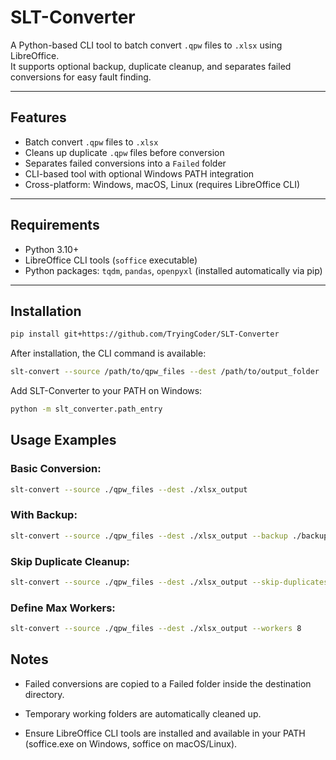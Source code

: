 # SLT-Converter

A Python-based CLI tool to batch convert `.qpw` files to `.xlsx` using LibreOffice.  
It supports optional backup, duplicate cleanup, and separates failed conversions for easy fault finding.

---

## Features

- Batch convert `.qpw` files to `.xlsx`
- Cleans up duplicate `.qpw` files before conversion
- Separates failed conversions into a `Failed` folder
- CLI-based tool with optional Windows PATH integration
- Cross-platform: Windows, macOS, Linux (requires LibreOffice CLI)

---

## Requirements

- Python 3.10+
- LibreOffice CLI tools (`soffice` executable)
- Python packages: `tqdm`, `pandas`, `openpyxl` (installed automatically via pip)

---

## Installation
```bash
pip install git+https://github.com/TryingCoder/SLT-Converter
```
After installation, the CLI command is available:
```bash
slt-convert --source /path/to/qpw_files --dest /path/to/output_folder
```
Add SLT-Converter to your PATH on Windows:
```bash
python -m slt_converter.path_entry
```
## Usage Examples
### Basic Conversion:
```bash
slt-convert --source ./qpw_files --dest ./xlsx_output
```
### With Backup:
```bash
slt-convert --source ./qpw_files --dest ./xlsx_output --backup ./backup_folder
```
### Skip Duplicate Cleanup:
```bash
slt-convert --source ./qpw_files --dest ./xlsx_output --skip-duplicates
```
### Define Max Workers:
```bash
slt-convert --source ./qpw_files --dest ./xlsx_output --workers 8
```
## Notes

- Failed conversions are copied to a Failed folder inside the destination directory.

- Temporary working folders are automatically cleaned up.

- Ensure LibreOffice CLI tools are installed and available in your PATH (soffice.exe on Windows, soffice on macOS/Linux).